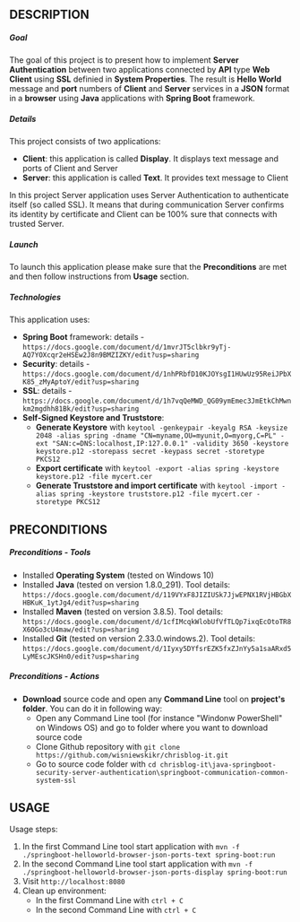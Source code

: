 DESCRIPTION
-----------

##### Goal
The goal of this project is to present how to implement **Server Authentication** between two applications connected by **API** type **Web Client** using **SSL** definied in **System Properties**. The result is **Hello World** message and **port** numbers of **Client** and **Server** services in a **JSON** format in a **browser** using **Java** applications with **Spring Boot** framework.

##### Details
This project consists of two applications:
* **Client**: this application is called **Display**. It displays text message and ports of Client and Server
* **Server**: this application is called **Text**. It provides text message to Client

In this project Server application uses Server Authentication to authenticate itself (so called SSL). It means that during communication Server confirms its identity by certificate and Client can be 100% sure that connects with trusted Server.

##### Launch
To launch this application please make sure that the **Preconditions** are met and then follow instructions from **Usage** section.

##### Technologies
This application uses:
* **Spring Boot** framework: details - `https://docs.google.com/document/d/1mvrJT5clbkr9yTj-AQ7YOXcqr2eHSEw2J8n9BMZIZKY/edit?usp=sharing`
* **Security**: details - `https://docs.google.com/document/d/1nhPRbfD10KJOYsgI1HUwUz95ReiJPbXK85_zMyAptoY/edit?usp=sharing`
* **SSL**: details - `https://docs.google.com/document/d/1h7vqQeMWD_QG09ymEmec3JmEtkChMwnkm2mgdhh81Bk/edit?usp=sharing`
* **Self-Signed Keystore and Truststore**:
     * **Generate Keystore** with `keytool -genkeypair -keyalg RSA -keysize 2048 -alias spring -dname "CN=myname,OU=myunit,O=myorg,C=PL" -ext "SAN:c=DNS:localhost,IP:127.0.0.1" -validity 3650 -keystore keystore.p12 -storepass secret -keypass secret -storetype PKCS12`
     * **Export certificate** with `keytool -export -alias spring -keystore keystore.p12 -file mycert.cer`
     * **Generate Truststore and import certificate** with `keytool -import -alias spring -keystore truststore.p12 -file mycert.cer -storetype PKCS12`


PRECONDITIONS
-------------

##### Preconditions - Tools
* Installed **Operating System** (tested on Windows 10)
* Installed **Java** (tested on version 1.8.0_291). Tool details: `https://docs.google.com/document/d/119VYxF8JIZIUSk7JjwEPNX1RVjHBGbXHBKuK_1ytJg4/edit?usp=sharing`
* Installed **Maven** (tested on version 3.8.5). Tool details: `https://docs.google.com/document/d/1cfIMcqkWlobUfVfTLQp7ixqEcOtoTR8X6OGo3cU4maw/edit?usp=sharing`
* Installed **Git** (tested on version 2.33.0.windows.2). Tool details: `https://docs.google.com/document/d/1Iyxy5DYfsrEZK5fxZJnYy5a1saARxd5LyMEscJKSHn0/edit?usp=sharing`

##### Preconditions - Actions
* **Download** source code and open any **Command Line** tool on **project's folder**. You can do it in following way:
    * Open any Command Line tool (for instance "Windonw PowerShell" on Windows OS) and go to folder where you want to download source code 
    * Clone Github repository with `git clone https://github.com/wisniewskikr/chrisblog-it.git`
    * Go to source code folder with `cd chrisblog-it\java-springboot-security-server-authentication\springboot-communication-common-system-ssl`


USAGE
-----

Usage steps:
1. In the first Command Line tool start application with `mvn -f ./springboot-helloworld-browser-json-ports-text spring-boot:run`
2. In the second Command Line tool start application with `mvn -f ./springboot-helloworld-browser-json-ports-display spring-boot:run`
3. Visit `http://localhost:8080`
4. Clean up environment:
    * In the first Command Line with `ctrl + C`
    * In the second Command Line with `ctrl + C`